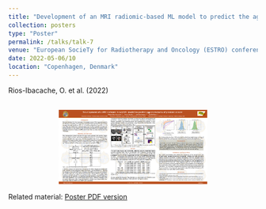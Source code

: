 ```yaml
---
title: "Development of an MRI radiomic-based ML model to predict the aggressiveness of prostate cancer"
collection: posters
type: "Poster"
permalink: /talks/talk-7
venue: "European SocieTy for Radiotherapy and Oncology (ESTRO) conference 2022 "
date: 2022-05-06/10
location: "Copenhagen, Denmark"
---
```


Rios-Ibacache, O. et al. (2022) 

<center><br/><img src='/files/Poster___ESTRO.png' width="300" height="150"></center>

Related material: [Poster PDF version](http://odetteriosi.github.io/files/Poster___ESTRO.pdf)
